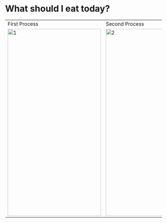 # What should I eat today? 

<table>
  <tr>
    <td>First Process</td>
     <td>Second Process</td>
     <td>Third Process</td>
  </tr>
  <tr>
    <td><img src="https://user-images.githubusercontent.com/50543193/136081369-a30facfa-e6fd-4f22-8701-c36205046b5d.png" alt="1" width="300" height="600"> </td>
    <td><img src="https://user-images.githubusercontent.com/50543193/136081376-aa3d1105-be39-4af6-9a0d-bf87019152e4.png" alt="2" width="300" height="600"></td>
    <td><img src="https://user-images.githubusercontent.com/50543193/136081378-75e31f5f-a112-4b34-9773-696afbb26590.png" alt="2" width="300" height="600"></td>
  </tr>
 </table>


